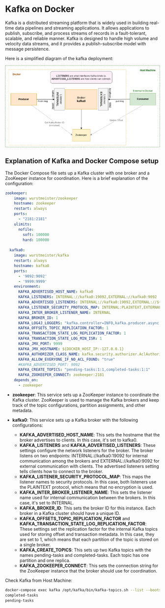 # Kafka on Docker

Kafka is a distributed streaming platform that is widely used in building real-time data pipelines and streaming applications. It allows applications to publish, subscribe, and process streams of records in a fault-tolerant, scalable, and reliable manner. Kafka is designed to handle high volume and velocity data streams, and it provides a publish-subscribe model with message persistence.

Here is a simplified diagram of the kafka deployment:

![Diagram of Kafka deployment](./KafkaonDocker.png)

## Explanation of Kafka and Docker Compose setup

The Docker Compose file  sets up a Kafka cluster with one broker and a ZooKeeper instance for coordination. Here is a brief explanation of the configuration:

```yaml
zookeeper:
    image: wurstmeister/zookeeper
    hostname: zookeeper
    restart: always
    ports:
      - "2181:2181"
    ulimits:
      nofile:
        soft: 100000
        hard: 100000

  kafka0:
    image: wurstmeister/kafka
    restart: always
    hostname: kafka0
    ports:
      - '9092:9092'
      - '9999:9999'
    environment:
      KAFKA_ADVERTISED_HOST_NAME: kafka0
      KAFKA_LISTENERS: INTERNAL://kafka0:19092,EXTERNAL://kafka0:9092
      KAFKA_ADVERTISED_LISTENERS: INTERNAL://kafka0:19092,EXTERNAL://${DOCKER_HOST_IP:-127.0.0.1}:9092
      KAFKA_LISTENER_SECURITY_PROTOCOL_MAP: INTERNAL:PLAINTEXT,EXTERNAL:PLAINTEXT
      KAFKA_INTER_BROKER_LISTENER_NAME: INTERNAL
      KAFKA_BROKER_ID: 1
      KAFKA_LOG4J_LOGGERS: "kafka.controller=INFO,kafka.producer.async.DefaultEventHandler=INFO,state.change.logger=INFO"
      KAFKA_OFFSETS_TOPIC_REPLICATION_FACTOR: 1
      KAFKA_TRANSACTION_STATE_LOG_REPLICATION_FACTOR: 1
      KAFKA_TRANSACTION_STATE_LOG_MIN_ISR: 1
      KAFKA_JMX_PORT: 9999
      KAFKA_JMX_HOSTNAME: ${DOCKER_HOST_IP:-127.0.0.1}
      KAFKA_AUTHORIZER_CLASS_NAME: kafka.security.authorizer.AclAuthorizer
      KAFKA_ALLOW_EVERYONE_IF_NO_ACL_FOUND: "true"
      #KAFKA_ADVERTISED_PORT: 9092
      KAFKA_CREATE_TOPICS: "pending-tasks:1:1,completed-tasks:1:1"
      KAFKA_ZOOKEEPER_CONNECT: zookeeper:2181
    depends_on:
      - zookeeper

```

- **zookeeper**: This service sets up a ZooKeeper instance to coordinate the Kafka cluster. ZooKeeper is used to manage the Kafka brokers and keep track of the topic configurations, partition assignments, and other metadata.

- **kafka0**: This service sets up a Kafka broker with the following configurations:

  - **KAFKA_ADVERTISED_HOST_NAME**: This sets the hostname that the broker advertises to clients. In this case, it's set to kafka0.
  - **KAFKA_LISTENERS** and **KAFKA_ADVERTISED_LISTENERS**: These settings configure the network listeners for the broker. The broker listens on two endpoints: INTERNAL://kafka0:19092 for internal communication among the brokers and EXTERNAL://kafka0:9092 for external communication with clients. The advertised listeners setting tells clients how to connect to the broker.
  - **KAFKA_LISTENER_SECURITY_PROTOCOL_MAP**: This maps the listener names to security protocols. In this case, both listeners use the PLAINTEXT protocol, which means that no encryption is used.
  - **KAFKA_INTER_BROKER_LISTENER_NAME**: This sets the listener name used for internal communication between the brokers. In this case, it's set to INTERNAL.
  - **KAFKA_BROKER_ID**: This sets the broker ID for this instance. Each broker in a Kafka cluster should have a unique ID.
  - **KAFKA_OFFSETS_TOPIC_REPLICATION_FACTOR** and **KAFKA_TRANSACTION_STATE_LOG_REPLICATION_FACTOR**: These settings set the replication factor for the internal Kafka topics used for storing offset and transaction metadata. In this case, they are set to 1, which means that each partition of the topic is stored on a single broker.
  - **KAFKA_CREATE_TOPICS**: This sets up two Kafka topics with the names pending-tasks and completed-tasks. Each topic has one partition and one replica.
  - **KAFKA_ZOOKEEPER_CONNECT**: This sets the connection string for the ZooKeeper instance that the broker should use for coordination.

Check Kafka from Host Machine:

```bash
docker-compose exec kafka /opt/kafka/bin/kafka-topics.sh --list --bootstrap-server INTERNAL://kafka:19092
completed-tasks
pending-tasks
```
